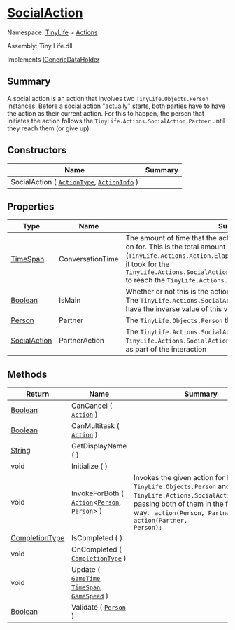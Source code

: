 # [SocialAction](./SocialAction.md)

Namespace: [TinyLife]() > [Actions]()

Assembly: Tiny Life.dll

Implements [IGenericDataHolder](./SocialAction.md)

## Summary
A social action is an action that involves two `TinyLife.Objects.Person` instances.  Before a social action "actually" starts, both parties have to have the action as their current action.  For this to happen, the person that initiates the action follows the `TinyLife.Actions.SocialAction.Partner` until they reach them (or give up).

## Constructors

| Name | Summary | 
| --- | --- | 
| SocialAction ( [`ActionType`](./ActionType.md), [`ActionInfo`](./ActionInfo.md) ) |  | 


## Properties

| Type | Name | Summary | 
| --- | --- | --- | 
| [TimeSpan](https://docs.microsoft.com/en-us/dotnet/api/System.TimeSpan) | ConversationTime | The amount of time that the actual conversation has been going on for.  This is the total amount of time (`TinyLife.Actions.Action.ElapsedTime`) minus the amount of time it took for the `TinyLife.Actions.SocialAction.IsMain``TinyLife.Objects.Person` to reach the `TinyLife.Actions.SocialAction.Partner`. | 
| [Boolean](https://docs.microsoft.com/en-us/dotnet/api/System.Boolean) | IsMain | Whether or not this is the action that started the social interaction  The `TinyLife.Actions.SocialAction.PartnerAction` will always have the inverse value of this value. | 
| [Person](./../Objects/Person.md) | Partner | The `TinyLife.Objects.Person` that we're interacting with | 
| [SocialAction](./SocialAction.md) | PartnerAction | The `TinyLife.Actions.SocialAction` that the `TinyLife.Actions.SocialAction.Partner` of this action instantiated as part of the interaction | 


## Methods

| Return | Name | Summary | 
| --- | --- | --- | 
| [Boolean](https://docs.microsoft.com/en-us/dotnet/api/System.Boolean) | CanCancel ( [`Action`](./Action.md) ) |  | 
| [Boolean](https://docs.microsoft.com/en-us/dotnet/api/System.Boolean) | CanMultitask ( [`Action`](./Action.md) ) |  | 
| [String](https://docs.microsoft.com/en-us/dotnet/api/System.String) | GetDisplayName (  ) |  | 
| void | Initialize (  ) |  | 
| void | InvokeForBoth ( [`Action`](https://docs.microsoft.com/en-us/dotnet/api/System.Action-2)\<[`Person`](./../Objects/Person.md), [`Person`](./../Objects/Person.md)> ) | Invokes the given action for both the `TinyLife.Objects.Person` and the `TinyLife.Actions.SocialAction.Partner`, passing both of them in the following way:  <code>  action(Person, Partner);  action(Partner, Person);  </code> | 
| [CompletionType](./SocialAction.md) | IsCompleted (  ) |  | 
| void | OnCompleted ( [`CompletionType`](./SocialAction.md) ) |  | 
| void | Update ( [`GameTime`](./SocialAction.md), [`TimeSpan`](https://docs.microsoft.com/en-us/dotnet/api/System.TimeSpan), [`GameSpeed`](./../GameSpeed.md) ) |  | 
| [Boolean](https://docs.microsoft.com/en-us/dotnet/api/System.Boolean) | Validate ( [`Person`](./../Objects/Person.md) ) |  | 


